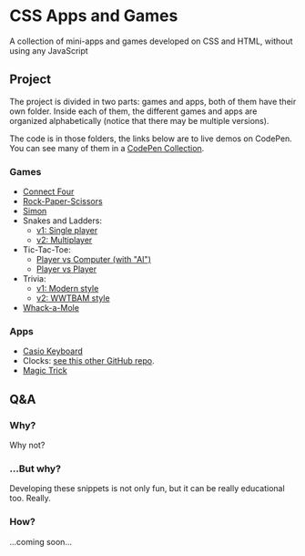 # CSS Apps and Games

A collection of mini-apps and games developed on CSS and HTML, without using any JavaScript

## Project

The project is divided in two parts: games and apps, both of them have their own folder. Inside each of them,
the different games and apps are organized alphabetically (notice that there may be multiple versions). 

The code is in those folders, the links below are to live demos on CodePen. You can see many of them in a 
[CodePen Collection](https://codepen.io/collection/nvJYmm/).

### Games

- [Connect Four](https://codepen.io/alvaromontoro/pen/rrPZwX)
- [Rock-Paper-Scissors](https://codepen.io/alvaromontoro/pen/BaaBYyz)
- [Simon](https://codepen.io/alvaromontoro/pen/BGNaYo)
- Snakes and Ladders:
    - [v1: Single player](https://codepen.io/alvaromontoro/pen/ejzJBJ)
    - [v2: Multiplayer](https://codepen.io/alvaromontoro/pen/gjWPNW)
- Tic-Tac-Toe:
    - [Player vs Computer (with "AI")](https://codepen.io/alvaromontoro/pen/BexWOw)
    - [Player vs Player](https://codepen.io/alvaromontoro/pen/vwjBqz)
- Trivia:
    - [v1: Modern style](https://codepen.io/alvaromontoro/pen/XZwJqM)
    - [v2: WWTBAM style](https://codepen.io/alvaromontoro/pen/aLLbvV)
- [Whack-a-Mole](https://codepen.io/alvaromontoro/pen/MWWKKMN)

### Apps

- [Casio Keyboard](https://codepen.io/alvaromontoro/pen/ejwXJm)
- Clocks: [see this other GitHub repo](https://github.com/alvaromontoro/CSS-Clocks).
- [Magic Trick](https://codepen.io/alvaromontoro/pen/xagVOa)

## Q&A

### Why?

Why not?

### ...But why?

Developing these snippets is not only fun, but it can be really educational too. Really.

### How?

...coming soon...
